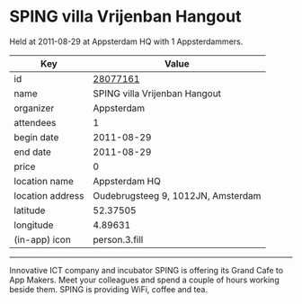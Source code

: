 # SPING villa Vrijenban Hangout
Held at 2011-08-29 at Appsterdam HQ with 1 Appsterdammers.
        
|Key|Value
|---|---|
|id|[28077161](https://www.meetup.com/appsterdam/events/28077161/)|
|name|SPING villa Vrijenban Hangout|
|organizer|Appsterdam|
|attendees|1|
|begin date|2011-08-29|
|end date|2011-08-29|
|price|0|
|location name|Appsterdam HQ|
|location address|Oudebrugsteeg 9, 1012JN, Amsterdam|
|latitude|52.37505|
|longitude|4.89631|
|(in-app) icon|person.3.fill|

---

Innovative ICT company and incubator SPING is offering its Grand Cafe to App Makers. Meet your colleagues and spend a couple of hours working beside them. SPING is providing WiFi, coffee and tea.


